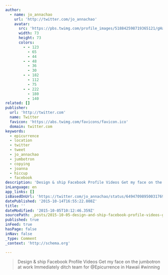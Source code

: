 ```yaml
---
author:
  - name: jo_annachao
    url: 'http://twitter.com/jo_annachao'
    avatar:
      src: 'https://pbs.twimg.com/profile_images/518842598719365121/gHa1IQ5H_bigger.png'
      width: 73
      height: 73
      colors:
        - - 123
          - 65
          - 44
        - - 48
          - 36
          - 30
        - - 182
          - 112
          - 75
        - - 222
          - 180
          - 140
related: []
publisher:
  url: 'http://twitter.com'
  name: Twitter
  favicon: 'https://abs.twimg.com/favicons/favicon.ico'
  domain: twitter.com
keywords:
  - epicurrence
  - location
  - twitter
  - tweet
  - jo_annachao
  - jumbotron
  - copying
  - joanna
  - hiccup
  - facebook
description: 'Design & ship Facebook Profile Videos Get my face on the jumbotron at work Immediately ditch team for @Epicurrence in Hawaii #winning'
inLanguage: en
app_links: []
isBasedOnUrl: 'https://twitter.com/jo_annachao/status/649470989500317696'
datePublished: '2015-10-14T16:55:22.808Z'
title: ''
dateModified: '2015-10-05T10:12:46.359Z'
sourcePath: _posts/2015-10-05-design-and-ship-facebook-profile-videos-get-my-face-on-the-jum.md
published: true
inFeed: true
hasPage: false
inNav: false
_type: Comment
_context: 'http://schema.org'

---
```

> Design & ship Facebook Profile Videos Get my face on the jumbotron at work Immediately ditch team for &commat;Epicurrence in Hawaii &num;winning